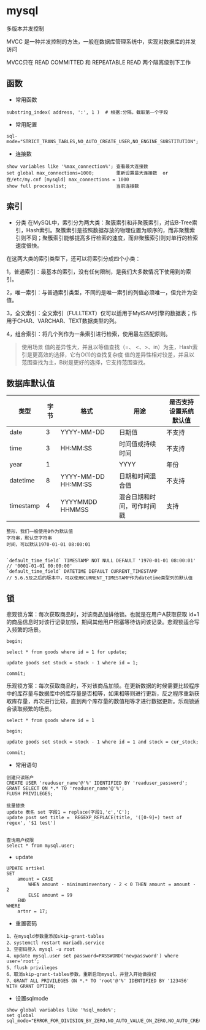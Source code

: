 # mysql


多版本并发控制

MVCC 是一种并发控制的方法，一般在数据库管理系统中，实现对数据库的并发访问

MVCC只在 READ COMMITTED 和 REPEATABLE READ 两个隔离级别下工作




## 函数
- 常用函数

```
substring_index( address, ':', 1 )  # 根据:分隔，截取第一个字段
```


- 常用配置

```
sql-mode="STRICT_TRANS_TABLES,NO_AUTO_CREATE_USER,NO_ENGINE_SUBSTITUTION";
```


- 连接数

```
show variables like '%max_connection%'; 查看最大连接数
set global max_connections=1000;        重新设置最大连接数  or 在/etc/my.cnf [mysqld] max_connections = 1000
show full processlist;                  当前连接数
```

## 索引

- 分类
在MySQL中，索引分为两大类：聚簇索引和非聚簇索引，对应B-Tree索引，Hash索引。聚簇索引是按照数据存放的物理位置为顺序的，而非聚簇索引则不同；聚簇索引能够提高多行检索的速度，而非聚簇索引则对单行的检索速度很快。

在这两大类的索引类型下，还可以将索引分成四个小类：

1，普通索引：最基本的索引，没有任何限制，是我们大多数情况下使用到的索引。

2，唯一索引：与普通索引类型，不同的是唯一索引的列值必须唯一，但允许为空值。

3，全文索引：全文索引（FULLTEXT）仅可以适用于MyISAM引擎的数据表；作用于CHAR、VARCHAR、TEXT数据类型的列。

4，组合索引：将几个列作为一条索引进行检索，使用最左匹配原则。


> 使用场景
值的差异性大，并且以等值查找（=、 <、>、in）为主，Hash索引是更高效的选择，它有O(1)的查找复杂度
值的差异性相对较差，并且以范围查找为主，B树是更好的选择，它支持范围查找。



## 数据库默认值

|类型|	字节	|格式	|用途	|是否支持设置系统默认值|
|---|---|---|----|---|
|date|	3|	YYYY-MM-DD	|日期值	|不支持|
|time|	3|	HH:MM:SS	|时间值或持续时间	|不支持|
|year|	1|	|YYYY	|年份	|不支持|
|datetime|	8|	YYYY-MM-DD HH:MM:SS	|日期和时间混合值	|不支持|
|timestamp|	4|	YYYYMMDD HHMMSS	|混合日期和时间，可作时间戳	|支持|

```
整形，我们一般使用0作为默认值
字符串，默认空字符串
时间，可以默认1970-01-01 08:00:01


`default_time_field` TIMESTAMP NOT NULL DEFAULT '1970-01-01 08:00:01'    // '0001-01-01 00:00:00'
`default_time_field` DATETIME DEFAULT CURRENT_TIMESTAMP                  // 5.6.5及之后的版本中，可以使用CURRENT_TIMESTAMP作为datetime类型列的默认值

```



## 锁

悲观锁方案：每次获取商品时，对该商品加排他锁。也就是在用户A获取获取 id=1 的商品信息时对该行记录加锁，期间其他用户阻塞等待访问该记录。悲观锁适合写入频繁的场景。
```
begin;

select * from goods where id = 1 for update;

update goods set stock = stock - 1 where id = 1;

commit;
```
乐观锁方案：每次获取商品时，不对该商品加锁。在更新数据的时候需要比较程序中的库存量与数据库中的库存量是否相等，如果相等则进行更新，反之程序重新获取库存量，再次进行比较，直到两个库存量的数值相等才进行数据更新。乐观锁适合读取频繁的场景。
```
select * from goods where id = 1

begin;

update goods set stock = stock - 1 where id = 1 and stock = cur_stock;

commit;
```







- 常用语句

```
创建只读账户
CREATE USER 'readuser_name'@'%' IDENTIFIED BY 'readuser_password';
GRANT SELECT ON *.* TO 'readuser_name'@'%';
FLUSH PRIVILEGES;

批量替换
update 表名 set 字段1 = replace(字段1,'c','C'); 
update post set title =  REGEXP_REPLACE(title, '([0-9]+) test of regex', '$1 test') 


查询用户权限
select * from mysql.user;
```


- update

```
UPDATE artikel 
SET 
    amount = CASE
        WHEN amount - minimuminventory - 2 < 0 THEN amount = amount - 2
        ELSE amount = 99
    END
WHERE
    artnr = 17;
```

- 重置密码

```
1、在mysqld参数重添加skip-grant-tables
2、systemctl restart mariadb.service
3、空密码登入 mysql -u root
4、update mysql.user set password=PASSWORD('newpassword') where user='root';
5、flush privileges
6、取消skip-grant-tables参数，重新启动mysql，并登入开始做授权
7、GRANT ALL PRIVILEGES ON *.* TO 'root'@'%' IDENTIFIED BY '123456' WITH GRANT OPTION;
```


- 设置sqlmode

```
show global variables like '%sql_mode%';
set global sql_mode="ERROR_FOR_DIVISION_BY_ZERO,NO_AUTO_VALUE_ON_ZERO,NO_AUTO_CREATE_USER,NO_ENGINE_SUBSTITUTION"; 
```
